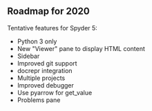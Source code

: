 ## Roadmap for 2020

Tentative features for Spyder 5:

* Python 3 only
* New "Viewer" pane to display HTML content
* Sidebar
* Improved git support
* docrepr integration
* Multiple projects
* Improved debugger
* Use pyarrow for get_value
* Problems pane